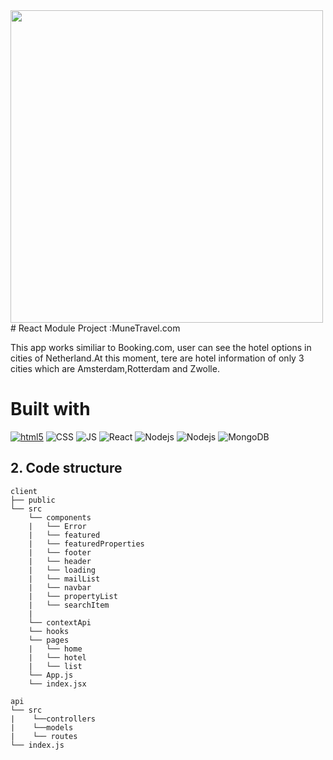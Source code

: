





<img src="/client/public/x.gif" width="500" height="500"/>
# React Module Project :MuneTravel.com

This app works similiar to Booking.com, user can see the hotel options in cities of Netherland.At this moment, tere are hotel information of only 3 cities which are Amsterdam,Rotterdam and Zwolle.

# Built with

<p dir="auto">
  <a target="_blank" rel="noopener noreferrer" href=""><img alt="html5" src="https://camo.githubusercontent.com/0c3a16a22ae058cfe38a06dc9ea16404cf006409262f547c9ccfa3ec8b30f71e/68747470733a2f2f696d672e736869656c64732e696f2f62616467652f2d48544d4c352d4533344632363f7374796c653d666c61742d737175617265266c6f676f3d68746d6c35266c6f676f436f6c6f723d7768697465" data-canonical-src="https://img.shields.io/badge/-HTML5-E34F26?style=flat-square&amp;logo=html5&amp;logoColor=white" style="max-width: 100%;"></a>
<a target="_blank" rel="noopener noreferrer" ><img alt="CSS" src="https://camo.githubusercontent.com/af676aa114d3e054bb2d7b823f8b1dbf1814214d2c6f49e6a6cb70ab1837bd59/68747470733a2f2f696d672e736869656c64732e696f2f62616467652f2d4353532d3066363166613f7374796c653d666c61742d737175617265266c6f676f3d43535333266c6f676f436f6c6f723d7768697465" data-canonical-src="https://img.shields.io/badge/-CSS-0f61fa?style=flat-square&amp;logo=CSS3&amp;logoColor=white" style="max-width: 100%;"></a>
<a target="_blank" rel="noopener noreferrer"><img alt="JS" src="https://camo.githubusercontent.com/1c4e4cd646ae3703d4a774f42acf2ef62f44f811b28d9a1170e09e65ebad2315/68747470733a2f2f696d672e736869656c64732e696f2f62616467652f2d4a6176615363726970742d6666626130383f7374796c653d666c61742d737175617265266c6f676f3d4a617661536372697074266c6f676f436f6c6f723d626c61636b" data-canonical-src="https://img.shields.io/badge/-JavaScript-ffba08?style=flat-square&amp;logo=JavaScript&amp;logoColor=black" style="max-width: 100%;"></a>
<a target="_blank" rel="noopener noreferrer" ><img alt="React" src="https://camo.githubusercontent.com/d8971eb578649b5861b3b3694bc2684ff4bf5bb346042b20f8f6e26010dce374/68747470733a2f2f696d672e736869656c64732e696f2f62616467652f52656163742d3631444146423f7374796c653d666c6174266c6f676f3d7265616374266c6f676f436f6c6f723d7768697465" style="max-width: 100%;"></a>
<a target="_blank" rel="noopener noreferrer"><img alt="Nodejs" src="https://camo.githubusercontent.com/cc96d7d28a6ca21ddbb1f2521d751d375230ed840271e6a4c8694cf87cc60c14/68747470733a2f2f696d672e736869656c64732e696f2f62616467652f6e6f64652e6a732532302d2532333433383533442e7376673f267374796c653d666f722d7468652d6261646765266c6f676f3d6e6f64652e6a73266c6f676f436f6c6f723d7768697465" data-canonical-src="https://img.shields.io/badge/-JavaScript-ffba08?style=flat-square&amp;logo=JavaScript&amp;logoColor=black" style="max-width: 100%;"></a>
<a target="_blank" rel="noopener noreferrer"><img alt="Nodejs" src="https://camo.githubusercontent.com/a13091c112f3caf333125d48188cda0292a5d64467f19703aee213d85c11362e/68747470733a2f2f696d672e736869656c64732e696f2f62616467652f2d657870726573732d3030303030303f6c6f676f3d65787072657373266c6f676f436f6c6f723d7768697465267374796c653d666f722d7468652d6261646765" data-canonical-src="https://img.shields.io/badge/-JavaScript-ffba08?style=flat-square&amp;logo=JavaScript&amp;logoColor=black" style="max-width: 100%;"></a>
<a target="_blank" rel="noopener noreferrer"><img alt="MongoDB" src="https://camo.githubusercontent.com/80e402d218879161eb056a6f1f6fe5b74c198898b09b0e8b8ae668ae2b6eb335/68747470733a2f2f696d672e736869656c64732e696f2f62616467652f4d6f6e676f44422d6666663f7374796c653d736f6369616c266c6f676f3d6d6f6e676f6462" data-canonical-src="https://img.shields.io/badge/-JavaScript-ffba08?style=flat-square&amp;logo=JavaScript&amp;logoColor=black" style="max-width: 100%;"></a>

 </p>

## 2. Code structure

```
client
├── public
└── src
    └── components
    |   └── Error
    |   └── featured
    |   └── featuredProperties
    |   └── footer
    |   └── header
    |   └── loading
    |   └── mailList
    |   └── navbar
    |   └── propertyList
    |   └── searchItem
    |  
    └── contextApi
    └── hooks
    └── pages
    |   └── home
    |   └── hotel
    |   └── list
    └── App.js  
    └── index.jsx   

api
└── src
|    └──controllers
|    └──models
|    └── routes
└── index.js